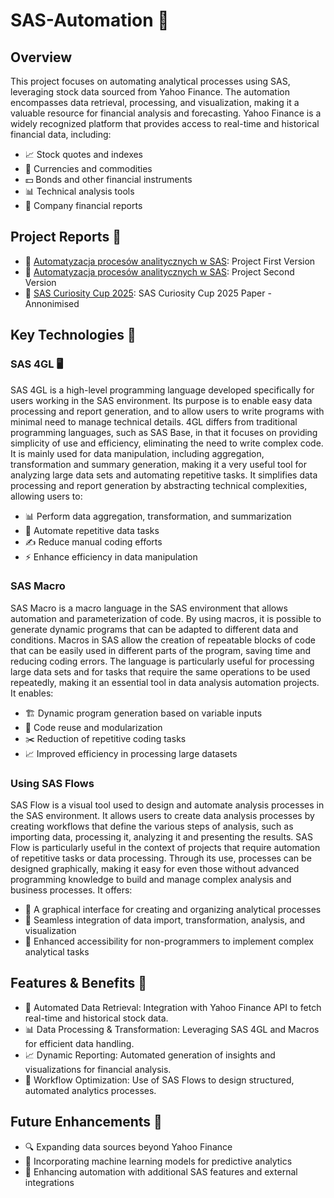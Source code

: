 # SAS-Automation 🚀

## Overview

This project focuses on automating analytical processes using SAS, leveraging stock data sourced from Yahoo Finance. The automation encompasses data retrieval, processing, and visualization, making it a valuable resource for financial analysis and forecasting.
Yahoo Finance is a widely recognized platform that provides access to real-time and historical financial data, including:
- 📈 Stock quotes and indexes
- 💱 Currencies and commodities
- 💵 Bonds and other financial instruments
- 📊 Technical analysis tools
- 🏢 Company financial reports

## Project Reports 📑

- 📘 [Automatyzacja procesów analitycznych w SAS](https://github.com/Szymon-Czuszek/SAS-Automation/blob/main/Project/Automatyzacja%20procesów%20analitycznych%20w%20SAS.pdf): Project First Version
- 📗 [Automatyzacja procesów analitycznych w SAS](https://github.com/Szymon-Czuszek/SAS-Automation/blob/main/Project/Projekt%20-%20Automatyzacja%20procesów%20analitycznych%20w%20SAS%20-%20Szymon%20Czuszek.pdf): Project Second Version
- 📙 [SAS Curiosity Cup 2025](https://github.com/Szymon-Czuszek/SAS-Automation/blob/main/Project/LoveForStonks.pdf): SAS Curiosity Cup 2025 Paper - Annonimised

## Key Technologies 🔧

### SAS 4GL 🖥️

SAS 4GL is a high-level programming language developed specifically for users working in the SAS environment. Its purpose is to enable easy data processing and report generation, and to allow users to write programs with minimal need to manage technical details. 4GL differs from traditional programming languages, such as SAS Base, in that it focuses on providing simplicity of use and efficiency, eliminating the need to write complex code. It is mainly used for data manipulation, including aggregation, transformation and summary generation, making it a very useful tool for analyzing large data sets and automating repetitive tasks. It simplifies data processing and report generation by abstracting technical complexities, allowing users to:
- 📊 Perform data aggregation, transformation, and summarization
- 🔄 Automate repetitive data tasks
- ✍️ Reduce manual coding efforts
- ⚡ Enhance efficiency in data manipulation


### SAS Macro

SAS Macro is a macro language in the SAS environment that allows automation and parameterization of code. By using macros, it is possible to generate dynamic programs that can be adapted to different data and conditions. Macros in SAS allow the creation of repeatable blocks of code that can be easily used in different parts of the program, saving time and reducing coding errors. The language is particularly useful for processing large data sets and for tasks that require the same operations to be used repeatedly, making it an essential tool in data analysis automation projects. It enables:
- 🏗️ Dynamic program generation based on variable inputs
- 🔄 Code reuse and modularization
- ✂️ Reduction of repetitive coding tasks
- 📈 Improved efficiency in processing large datasets

### Using SAS Flows

SAS Flow is a visual tool used to design and automate analysis processes in the SAS environment. It allows users to create data analysis processes by creating workflows that define the various steps of analysis, such as importing data, processing it, analyzing it and presenting the results. SAS Flow is particularly useful in the context of projects that require automation of repetitive tasks or data processing. Through its use, processes can be designed graphically, making it easy for even those without advanced programming knowledge to build and manage complex analysis and business processes. It offers:
- 🎨 A graphical interface for creating and organizing analytical processes
- 🔄 Seamless integration of data import, transformation, analysis, and visualization
- 🤖 Enhanced accessibility for non-programmers to implement complex analytical tasks

## Features & Benefits 🌟
- 🤖 Automated Data Retrieval: Integration with Yahoo Finance API to fetch real-time and historical stock data.
- 📊 Data Processing & Transformation: Leveraging SAS 4GL and Macros for efficient data handling.
- 📈 Dynamic Reporting: Automated generation of insights and visualizations for financial analysis.
- 🔄 Workflow Optimization: Use of SAS Flows to design structured, automated analytics processes.

## Future Enhancements 🔮
- 🔍 Expanding data sources beyond Yahoo Finance
- 🤖 Incorporating machine learning models for predictive analytics
- 🔄 Enhancing automation with additional SAS features and external integrations
